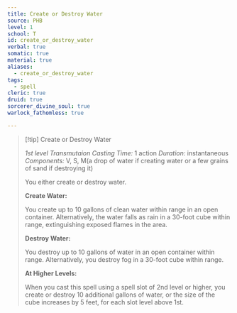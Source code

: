 ```yaml
---
title: Create or Destroy Water
source: PHB
level: 1
school: T
id: create_or_destroy_water
verbal: true
somatic: true
material: true
aliases:
  - create_or_destroy_water
tags:
  - spell
cleric: true
druid: true
sorcerer_divine_soul: true
warlock_fathomless: true

---
```

>[!tip] Create or Destroy Water
>
> *1st level Transmutaion*
> *Casting Time:* 1 action
> *Duration:* instantaneous
> *Components:* V, S, M(a drop of water if creating water or a few grains of sand if destroying it)
>
>You either create or destroy water.
>
>**Create Water:**
>
>You create up to 10 gallons of clean water within range in an open container. Alternatively, the water falls as rain in a 30-foot cube within range, extinguishing exposed flames in the area.
>
>**Destroy Water:**
>
>You destroy up to 10 gallons of water in an open container within range. Alternatively, you destroy fog in a 30-foot cube within range.
>
>**At Higher Levels:**
>
>When you cast this spell using a spell slot of 2nd level or higher, you create or destroy 10 additional gallons of water, or the size of the cube increases by 5 feet, for each slot level above 1st.
>


